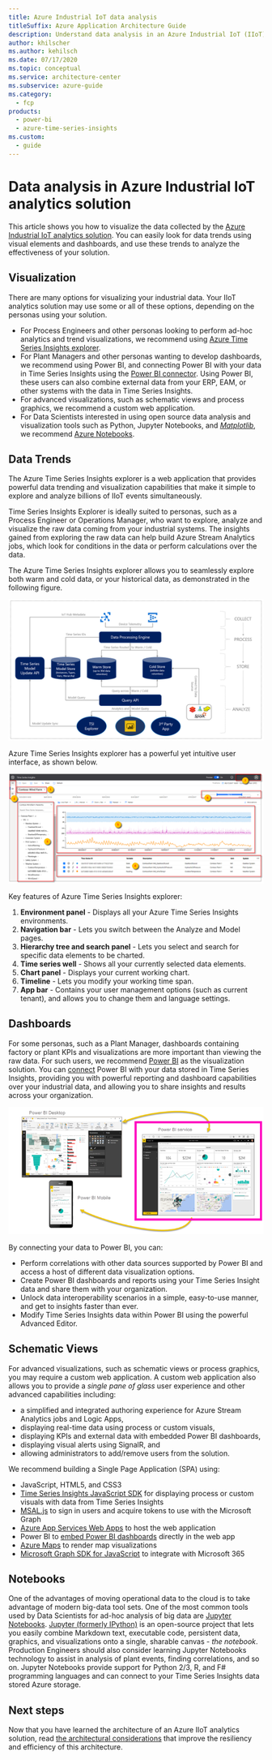```yaml
---
title: Azure Industrial IoT data analysis
titleSuffix: Azure Application Architecture Guide
description: Understand data analysis in an Azure Industrial IoT (IIoT) analytics solution. Use visualization, data trends, dashboards, schematic views, and notebooks.
author: khilscher
ms.author: kehilsch
ms.date: 07/17/2020
ms.topic: conceptual
ms.service: architecture-center
ms.subservice: azure-guide
ms.category:
  - fcp
products:
  - power-bi
  - azure-time-series-insights
ms.custom:
  - guide
---
```


# Data analysis in Azure Industrial IoT analytics solution

This article shows you how to visualize the data collected by the [Azure Industrial IoT analytics solution](./iiot-architecture.md). You can easily look for data trends using visual elements and dashboards, and use these trends to analyze the effectiveness of your solution.

## Visualization

There are many options for visualizing your industrial data. Your IIoT analytics solution may use some or all of these options, depending on the personas using your solution.

- For Process Engineers and other personas looking to perform ad-hoc analytics and trend visualizations, we recommend using [Azure Time Series Insights explorer](/azure/time-series-insights/concepts-ux-panels).
- For Plant Managers and other personas wanting to develop dashboards, we recommend using Power BI, and connecting Power BI with your data in Time Series Insights using the [Power BI connector](/azure/time-series-insights/concepts-power-bi). Using Power BI, these users can also combine external data from your ERP, EAM, or other systems with the data in Time Series Insights.
- For advanced visualizations, such as schematic views and process graphics, we recommend a custom web application.
- For Data Scientists interested in using open source data analysis and visualization tools such as Python, Jupyter Notebooks, and [*Matplotlib*](https://matplotlib.org/), we recommend [Azure Notebooks](https://notebooks.azure.com/).

## Data Trends

The Azure Time Series Insights explorer is a web application that provides powerful data trending and visualization capabilities that make it simple to explore and analyze billions of IIoT events simultaneously.

Time Series Insights Explorer is ideally suited to personas, such as a Process Engineer or Operations Manager, who want to explore, analyze and visualize the raw data coming from your industrial systems. The insights gained from exploring the raw data can help build Azure Stream Analytics jobs, which look for conditions in the data or perform calculations over the data.  

The Azure Time Series Insights explorer allows you to seamlessly explore both warm and cold data, or your historical data, as demonstrated in the following figure.

[![IIoT Warm and Cold Data](./images/warm-cold-data.png)](./images/warm-cold-data.png#lightbox)

Azure Time Series Insights explorer has a powerful yet intuitive user interface, as shown below.

[![Time Series Insights explorer](./images/preview-explorer-overview.png)](./images/preview-explorer-overview.png#lightbox)

Key features of Azure Time Series Insights explorer:

1. **Environment panel** - Displays all your Azure Time Series Insights environments.
1. **Navigation bar** - Lets you switch between the Analyze and Model pages.
1. **Hierarchy tree and search panel** - Lets you select and search for specific data elements to be charted.
1. **Time series well** - Shows all your currently selected data elements.
1. **Chart panel** - Displays your current working chart.
1. **Timeline** - Lets you modify your working time span.
1. **App bar** - Contains your user management options (such as current tenant), and allows you to change them and language settings.

## Dashboards

For some personas, such as a Plant Manager, dashboards containing factory or plant KPIs and visualizations are more important than viewing the raw data. For such users, we recommend [Power BI](https://powerbi.microsoft.com/) as the visualization solution. You can [connect](/azure/time-series-insights/concepts-power-bi) Power BI with your data stored in Time Series Insights, providing you with powerful reporting and dashboard capabilities over your industrial data, and allowing you to share insights and results across your organization.

[![Power BI components](./images/power-bi-components.png)](./images/power-bi-components.png#lightbox)

By connecting your data to Power BI, you can:

- Perform correlations with other data sources supported by Power BI and access a host of different data visualization options.
- Create Power BI dashboards and reports using your Time Series Insight data and share them with your organization.
- Unlock data interoperability scenarios in a simple, easy-to-use manner, and get to insights faster than ever.
- Modify Time Series Insights data within Power BI using the powerful Advanced Editor.

## Schematic Views

For advanced visualizations, such as schematic views or process graphics, you may require a custom web application. A custom web application also allows you to provide a *single pane of glass* user experience and other advanced capabilities including:

- a simplified and integrated authoring experience for Azure Stream Analytics jobs and Logic Apps,
- displaying real-time data using process or custom visuals,
- displaying KPIs and external data with embedded Power BI dashboards,
- displaying visual alerts using SignalR, and
- allowing administrators to add/remove users from the solution.

We recommend building a Single Page Application (SPA) using:

- JavaScript, HTML5, and CSS3
- [Time Series Insights JavaScript SDK](https://tsiclientsample.azurewebsites.net/) for displaying process or custom visuals with data from Time Series Insights
- [MSAL.js](/graph/toolkit/providers/msal) to sign in users and acquire tokens to use with the Microsoft Graph
- [Azure App Services Web Apps](https://azure.microsoft.com/services/app-service/web/) to host the web application
- Power BI to [embed Power BI dashboards](/power-bi/collaborate-share/service-embed-secure) directly in the web app
- [Azure Maps](/azure/azure-maps/) to render map visualizations
- [Microsoft Graph SDK for JavaScript](https://developer.microsoft.com/graph/blogs/microsoft-graph-sdk-for-javascript-2-0-0/) to integrate with Microsoft 365

## Notebooks

One of the advantages of moving operational data to the cloud is to take advantage of modern big-data tool sets.  One of the most common tools used by Data Scientists for ad-hoc analysis of big data are [Jupyter Notebooks](https://notebooks.azure.com/). [Jupyter (formerly IPython)](/azure/notebooks/azure-notebooks-overview) is an open-source project that lets you easily combine Markdown text, executable code, persistent data, graphics, and visualizations onto a single, sharable canvas - *the notebook*. Production Engineers should also consider learning Jupyter Notebooks technology to assist in analysis of plant events, finding correlations, and so on.  Jupyter Notebooks provide support for Python 2/3, R, and F# programming languages and can connect to your Time Series Insights data stored Azure storage.

## Next steps

Now that you have learned the architecture of an Azure IIoT analytics solution, read [the architectural considerations](./iiot-considerations.md) that improve the resiliency and efficiency of this architecture.
